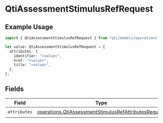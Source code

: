 # QtiAssessmentStimulusRefRequest

## Example Usage

```typescript
import { QtiAssessmentStimulusRefRequest } from "qti/models/operations";

let value: QtiAssessmentStimulusRefRequest = {
  attributes: {
    identifier: "<value>",
    href: "<value>",
    title: "<value>",
  },
};
```

## Fields

| Field                                                                                                                        | Type                                                                                                                         | Required                                                                                                                     | Description                                                                                                                  |
| ---------------------------------------------------------------------------------------------------------------------------- | ---------------------------------------------------------------------------------------------------------------------------- | ---------------------------------------------------------------------------------------------------------------------------- | ---------------------------------------------------------------------------------------------------------------------------- |
| `attributes`                                                                                                                 | [operations.QtiAssessmentStimulusRefAttributesRequest](../../models/operations/qtiassessmentstimulusrefattributesrequest.md) | :heavy_check_mark:                                                                                                           | N/A                                                                                                                          |